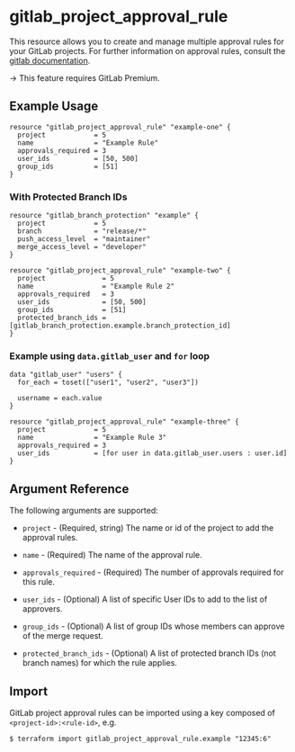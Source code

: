 # gitlab\_project\_approval\_rule

This resource allows you to create and manage multiple approval rules for your GitLab projects. For further information on approval rules, consult the [gitlab documentation](https://docs.gitlab.com/ee/api/merge_request_approvals.html#project-level-mr-approvals).

-> This feature requires GitLab Premium.

## Example Usage

```hcl
resource "gitlab_project_approval_rule" "example-one" {
  project            = 5
  name               = "Example Rule"
  approvals_required = 3
  user_ids           = [50, 500]
  group_ids          = [51]
}
```

### With Protected Branch IDs

```hcl
resource "gitlab_branch_protection" "example" {
  project            = 5
  branch             = "release/*"
  push_access_level  = "maintainer"
  merge_access_level = "developer"
}

resource "gitlab_project_approval_rule" "example-two" {
  project              = 5
  name                 = "Example Rule 2"
  approvals_required   = 3
  user_ids             = [50, 500]
  group_ids            = [51]
  protected_branch_ids = [gitlab_branch_protection.example.branch_protection_id]
}
```

### Example using `data.gitlab_user` and `for` loop

```hcl
data "gitlab_user" "users" {
  for_each = toset(["user1", "user2", "user3"])

  username = each.value
}

resource "gitlab_project_approval_rule" "example-three" {
  project            = 5
  name               = "Example Rule 3"
  approvals_required = 3
  user_ids           = [for user in data.gitlab_user.users : user.id]
}
```

## Argument Reference

The following arguments are supported:

* `project` - (Required, string) The name or id of the project to add the approval rules.

* `name` - (Required) The name of the approval rule.

* `approvals_required` - (Required) The number of approvals required for this rule.

* `user_ids` - (Optional)  A list of specific User IDs to add to the list of approvers.

* `group_ids` - (Optional) A list of group IDs whose members can approve of the merge request.

* `protected_branch_ids` - (Optional) A list of protected branch IDs (not branch names) for which the rule applies.

## Import

GitLab project approval rules can be imported using a key composed of `<project-id>:<rule-id>`, e.g.

```
$ terraform import gitlab_project_approval_rule.example "12345:6"
```
